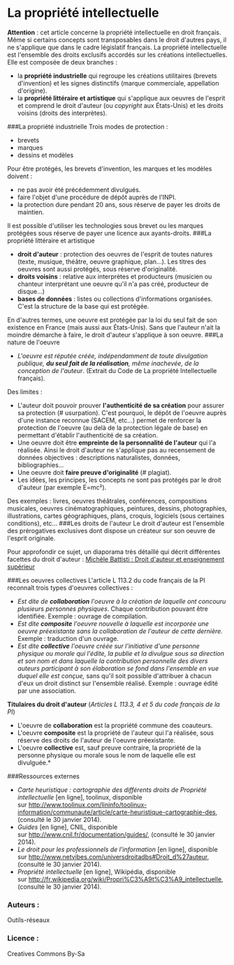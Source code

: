 # La propriété intellectuelle
**Attention** : cet article concerne la propriété intellectuelle en droit français. Même si certains concepts sont transposables dans le droit d'autres pays, il ne s'applique que dans le cadre législatif français.
La propriété intellectuelle est l'ensemble des droits exclusifs accordés sur les créations intellectuelles. Elle est composée de deux branches :
* la **propriété industrielle** qui regroupe les créations utilitaires (brevets d'invention) et les signes distinctifs (marque commerciale, appellation d'origine).
* la **propriété littéraire et artistique** qui s'applique aux oeuvres de l'esprit et comprend le droit d'auteur (ou *copyright* aux États-Unis) et les droits voisins (droits des interprètes).

###La propriété industrielle
Trois modes de protection :
* brevets
* marques
* dessins et modèles

Pour être protégés, les brevets d'invention, les marques et les modèles doivent :
* ne pas avoir été précédemment divulgués.
* faire l'objet d'une procédure de dépôt auprès de l'INPI.
* la protection dure pendant 20 ans, sous réserve de payer les droits de maintien.

Il est possible d'utiliser les technologies sous brevet ou les marques protégées sous réserve de payer une licence aux ayants-droits.
###La propriété littéraire et artistique
* **droit d'auteur** : protection des oeuvres de l'esprit de toutes natures (texte, musique, théâtre, oeuvre graphique, plan...). Les titres des oeuvres sont aussi protégés, sous réserve d'originalité.
* **droits voisins** : relative aux interprètes et producteurs (musicien ou chanteur interprétant une oeuvre qu'il n'a pas créé, producteur de disque...)
* **bases de données** : listes ou collections d'informations organisées. C'est la structure de la base qui est protégée.

En d'autres termes, une oeuvre est protégée par la loi du seul fait de son existence en France (mais aussi aux États-Unis). Sans que l'auteur n'ait la moindre démarche à faire, le droit d'auteur s'applique à son oeuvre.
###La nature de l'oeuvre
* *L'oeuvre est réputée créée, indépendamment de toute divulgation publique, **du seul fait de la réalisation**, même inachevée, de la conception de l'auteur*. (Extrait du Code de La propriété Intellectuelle français).

Des limites :
* L'auteur doit pouvoir prouver **l'authenticité de sa création** pour assurer sa protection (\# usurpation). C'est pourquoi, le dépôt de l'oeuvre auprès d'une instance reconnue (SACEM, etc...) permet de renforcer la protection de l'oeuvre (au delà de la protection légale de base) en permettant d'établir l'authenticité de sa création.
* Une oeuvre doit être **empreinte de la personnalité de l'auteur** qui l'a réalisée. Ainsi le droit d'auteur ne s'applique pas au recensement de données objectives : descriptions naturalistes, données, bibliographies...
* Une oeuvre doit **faire preuve d'originalité** (\# plagiat).
* Les idées, les principes, les concepts ne sont pas protégés par le droit d'auteur (par exemple E=mc²).

Des exemples : livres, oeuvres théâtrales, conférences, compositions musicales, oeuvres cinématographiques, peintures, dessins, photographies, illustrations, cartes géographiques, plans, croquis, logiciels (sous certaines conditions), etc...
###Les droits de l'auteur 
Le droit d'auteur est l'ensemble des prérogatives exclusives dont dispose un créateur sur son oeuvre de l'esprit originale.

Pour approfondir ce sujet, un diaporama très détaillé qui décrit différentes facettes du droit d'auteur : [Michèle Battisti : Droit d'auteur et enseignement supérieur](http://www.slideshare.net/mbattisti/droit-et-enseignement-suprieur)

###Les oeuvres collectives
L'article L 113.2 du code français de la PI reconnaît trois types d'oeuvres collectives :
* *Est dite de **collaboration** l'oeuvre à la création de laquelle ont concouru plusieurs personnes physiques*. Chaque contribution pouvant être identifiée. Exemple : ouvrage de compilation.
* *Est dite **composite** l'oeuvre nouvelle à laquelle est incorporée une oeuvre préexistante sans la collaboration de l'auteur de cette dernière.* Exemple : traduction d'un ouvrage.
* *Est dite **collective** l'oeuvre créée sur l'initiative d'une personne physique ou morale qui l'édite, la publie et la divulgue sous sa direction et son nom et dans laquelle la contribution personnelle des divers auteurs participant à son élaboration se fond dans l'ensemble en vue duquel elle est conçue,* sans qu'il soit possible d'attribuer à chacun d'eux un droit distinct sur l'ensemble réalisé. Exemple : ouvrage édité par une association.

**Titulaires du droit d'auteur** (*Articles L 113.3, 4 et 5 du code français de la PI*)
* L'oeuvre de **collaboration** est la propriété commune des coauteurs.
* L'oeuvre **composite** est la propriété de l'auteur qui l'a réalisée, sous réserve des droits de l'auteur de l'oeuvre préexistante.
* L'oeuvre **collective** est, sauf preuve contraire, la propriété de la personne physique ou morale sous le nom de laquelle elle est divulguée.*

###Ressources externes
* *Carte heuristique : cartographie des différents droits de Propriété intellectuelle* [en ligne], toolinux, disponible sur <http://www.toolinux.com/lininfo/toolinux-information/communaute/article/carte-heuristique-cartographie-des>, (consulté le 30 janvier 2014).
* *Guides* [en ligne], CNIL, disponible sur <http://www.cnil.fr/documentation/guides/>, (consulté le 30 janvier 2014).
* *Le droit pour les professionnels de l'information* [en ligne], disponible sur <http://www.netvibes.com/universdroitadbs#Droit_d%27auteur>, (consulté le 30 janvier 2014).
* *Propriété intellectuelle* [en ligne], Wikipédia, disponible sur <http://fr.wikipedia.org/wiki/Propri%C3%A9t%C3%A9_intellectuelle>, (consulté le 30 janvier 2014).




### Auteurs :
Outils-réseaux
### Licence : 
Creatives Commons By-Sa

